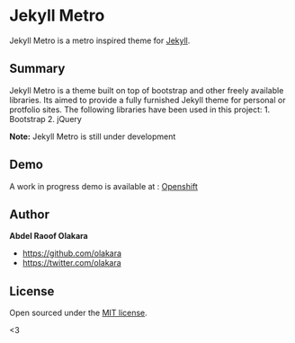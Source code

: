 Jekyll Metro
===========

Jekyll Metro is a metro inspired theme for [Jekyll](http://jekyllrb.com).

## Summary

Jekyll Metro is a theme built on top of bootstrap and other freely available libraries. Its aimed to provide a fully furnished Jekyll theme for personal or protfolio sites.
The following libraries have been used in this project:
	1. Bootstrap
	2. jQuery

**Note:** Jekyll Metro is still under development

## Demo

A work in progress demo is available at : [Openshift](http://blog-olakara.rhcloud.com)

## Author

**Abdel Raoof Olakara**
- <https://github.com/olakara>
- <https://twitter.com/olakara>


## License

Open sourced under the [MIT license](LICENSE.md).

<3

